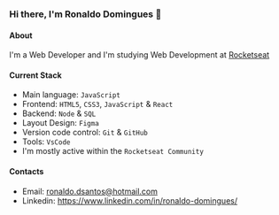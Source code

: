 ### Hi there, I'm Ronaldo Domingues 👋

#### About
I'm a Web Developer and I'm studying Web Development at [Rocketseat](https://www.rocketseat.com.br/)

#### Current Stack
- Main language:  `JavaScript`
- Frontend: `HTML5`, `CSS3`, `JavaScript` & `React`
- Backend: `Node` & `SQL`
- Layout Design: `Figma`
- Version code control: `Git` & `GitHub`
- Tools: `VsCode`
- I'm mostly active within the `Rocketseat Community`

#### Contacts
- Email: ronaldo.dsantos@hotmail.com
- Linkedin: https://www.linkedin.com/in/ronaldo-domingues/
